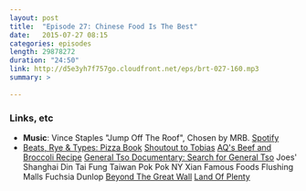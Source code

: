 ```yaml
---
layout: post
title:  "Episode 27: Chinese Food Is The Best"
date:   2015-07-27 08:15
categories: episodes
length: 29878272
duration: "24:50"
link: http://d5e3yh7f757go.cloudfront.net/eps/brt-027-160.mp3
summary: >
  
---
```


<!-- more -->

### Links, etc

* <strong>Music</strong>: Vince Staples "Jump Off The Roof", Chosen by MRB. [Spotify](https://open.spotify.com/track/1deetO7jeQqMH2C7kSH32a)
* [Beats, Rye & Types: Pizza Book](http://beatsryetypes.com/pizza/)
[Shoutout to Tobias](https://twitter.com/tpflug/status/623920679403040768)
[AQ's Beef and Broccoli Recipe](https://medium.com/everything-is-delicious/long-island-kosher-78b0d933b5ad)
[General Tso Documentary: Search for General Tso](http://www.thesearchforgeneraltso.com/)
Joes' Shanghai
Din Tai Fung Taiwan
Pok Pok NY
Xian Famous Foods
Flushing Malls
Fuchsia Dunlop
[Beyond The Great Wall](http://amzn.to/1MABAH5)
[Land Of Plenty](http://amzn.to/1KCJ2kE)
